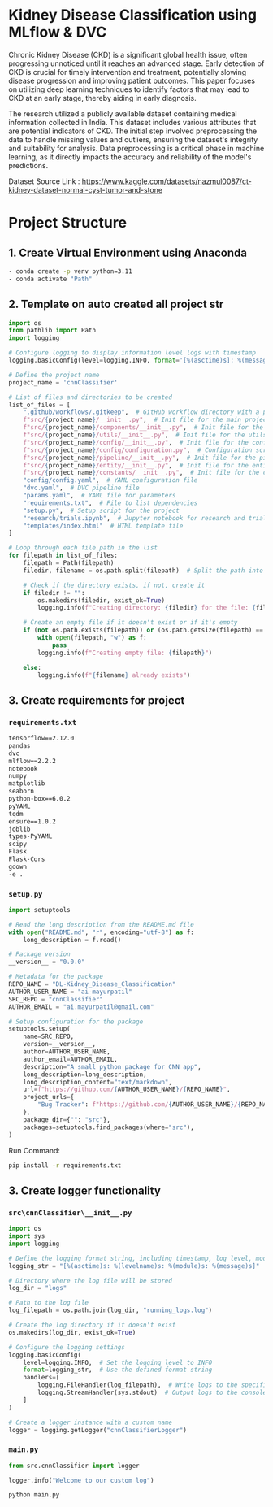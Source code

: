 # Kidney Disease Classification using MLflow & DVC
Chronic Kidney Disease (CKD) is a significant global health issue, often progressing unnoticed until it reaches an advanced stage. Early detection of CKD is crucial for timely intervention and treatment, potentially slowing disease progression and improving patient outcomes. This paper focuses on utilizing deep learning techniques to identify factors that may lead to CKD at an early stage, thereby aiding in early diagnosis.

The research utilized a publicly available dataset containing medical information collected in India. This dataset includes various attributes that are potential indicators of CKD. The initial step involved preprocessing the data to handle missing values and outliers, ensuring the dataset's integrity and suitability for analysis. Data preprocessing is a critical phase in machine learning, as it directly impacts the accuracy and reliability of the model's predictions.

Dataset Source Link : https://www.kaggle.com/datasets/nazmul0087/ct-kidney-dataset-normal-cyst-tumor-and-stone

# Project Structure
## 1. Create Virtual Environment using Anaconda
```bash
- conda create -p venv python=3.11
- conda activate "Path"
```
## 2. Template on auto created all project  str
```python
import os
from pathlib import Path
import logging

# Configure logging to display information level logs with timestamp
logging.basicConfig(level=logging.INFO, format='[%(asctime)s]: %(message)s:')

# Define the project name
project_name = 'cnnClassifier'

# List of files and directories to be created
list_of_files = [
    ".github/workflows/.gitkeep",  # GitHub workflow directory with a placeholder file
    f"src/{project_name}/__init__.py",  # Init file for the main project directory
    f"src/{project_name}/components/__init__.py",  # Init file for the components subdirectory
    f"src/{project_name}/utils/__init__.py",  # Init file for the utils subdirectory
    f"src/{project_name}/config/__init__.py",  # Init file for the config subdirectory
    f"src/{project_name}/config/configuration.py",  # Configuration script
    f"src/{project_name}/pipeline/__init__.py",  # Init file for the pipeline subdirectory
    f"src/{project_name}/entity/__init__.py",  # Init file for the entity subdirectory
    f"src/{project_name}/constants/__init__.py",  # Init file for the constants subdirectory
    "config/config.yaml",  # YAML configuration file
    "dvc.yaml",  # DVC pipeline file
    "params.yaml",  # YAML file for parameters
    "requirements.txt",  # File to list dependencies
    "setup.py",  # Setup script for the project
    "research/trials.ipynb",  # Jupyter notebook for research and trials
    "templates/index.html"  # HTML template file
]

# Loop through each file path in the list
for filepath in list_of_files:
    filepath = Path(filepath)
    filedir, filename = os.path.split(filepath)  # Split the path into directory and filename

    # Check if the directory exists, if not, create it
    if filedir != "":
        os.makedirs(filedir, exist_ok=True)
        logging.info(f"Creating directory: {filedir} for the file: {filename}")

    # Create an empty file if it doesn't exist or if it's empty
    if (not os.path.exists(filepath)) or (os.path.getsize(filepath) == 0):
        with open(filepath, "w") as f:
            pass
        logging.info(f"Creating empty file: {filepath}")

    else:
        logging.info(f"{filename} already exists")

```
## 3. Create requirements for project
### `requirements.txt`
```txt
tensorflow==2.12.0
pandas 
dvc
mlflow==2.2.2
notebook
numpy
matplotlib
seaborn
python-box==6.0.2
pyYAML
tqdm
ensure==1.0.2
joblib
types-PyYAML
scipy
Flask
Flask-Cors
gdown
-e .
```
### `setup.py`
```python
import setuptools

# Read the long description from the README.md file
with open("README.md", "r", encoding="utf-8") as f:
    long_description = f.read()

# Package version
__version__ = "0.0.0"

# Metadata for the package
REPO_NAME = "DL-Kidney_Disease_Classification"  
AUTHOR_USER_NAME = "ai-mayurpatil"  
SRC_REPO = "cnnClassifier"  
AUTHOR_EMAIL = "ai.mayurpatil@gmail.com"  

# Setup configuration for the package
setuptools.setup(
    name=SRC_REPO,  
    version=__version__,  
    author=AUTHOR_USER_NAME,  
    author_email=AUTHOR_EMAIL,  
    description="A small python package for CNN app",  
    long_description=long_description,  
    long_description_content="text/markdown",  
    url=f"https://github.com/{AUTHOR_USER_NAME}/{REPO_NAME}",  
    project_urls={
        "Bug Tracker": f"https://github.com/{AUTHOR_USER_NAME}/{REPO_NAME}/issues",  
    },
    package_dir={"": "src"},  
    packages=setuptools.find_packages(where="src"),  
)

```
Run Command:
```bash
pip install -r requirements.txt
```
## 3. Create logger functionality
### `src\cnnClassifier\__init__.py`
```python
import os
import sys
import logging

# Define the logging format string, including timestamp, log level, module, and message
logging_str = "[%(asctime)s: %(levelname)s: %(module)s: %(message)s]"

# Directory where the log file will be stored
log_dir = "logs"

# Path to the log file
log_filepath = os.path.join(log_dir, "running_logs.log")

# Create the log directory if it doesn't exist
os.makedirs(log_dir, exist_ok=True)

# Configure the logging settings
logging.basicConfig(
    level=logging.INFO,  # Set the logging level to INFO
    format=logging_str,  # Use the defined format string
    handlers=[
        logging.FileHandler(log_filepath),  # Write logs to the specified log file
        logging.StreamHandler(sys.stdout)  # Output logs to the console (stdout)
    ]
)

# Create a logger instance with a custom name
logger = logging.getLogger("cnnClassifierLogger")
```
### `main.py`
```python
from src.cnnClassifier import logger

logger.info("Welcome to our custom log")
```
```bash
python main.py
```
